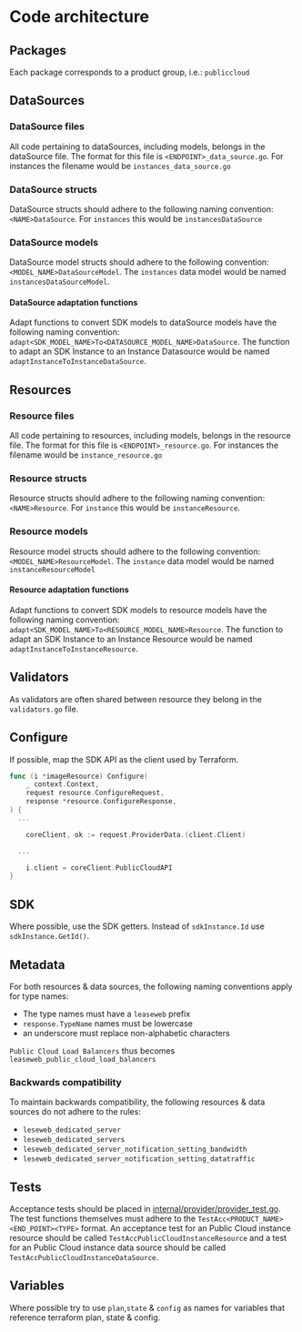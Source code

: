 # Code architecture

## Packages

Each package corresponds to a product group, i.e.: `publiccloud`

## DataSources

### DataSource files

All code pertaining to dataSources, including models, belongs in the dataSource
file.
The format for this file is `<ENDPOINT>_data_source.go`.
For instances the filename would be `instances_data_source.go`

### DataSource structs

DataSource structs should adhere to the following naming convention:
`<NAME>DataSource`.
For `instances` this would be `instancesDataSource`

### DataSource models

DataSource model structs should adhere to the following convention:
`<MODEL_NAME>DataSourceModel`.
The `instances` data model would be named `instancesDataSourceModel`.

#### DataSource adaptation functions

Adapt functions to convert SDK models to dataSource models have the following
naming convention: `adapt<SDK_MODEL_NAME>To<DATASOURCE_MODEL_NAME>DataSource`.
The function to adapt an SDK Instance to an Instance Datasource would be
named `adaptInstanceToInstanceDataSource`.

## Resources

### Resource files

All code pertaining to resources, including models, belongs in the resource
file.
The format for this file is `<ENDPOINT>_resource.go`.
For instances the filename would be `instance_resource.go`

### Resource structs

Resource structs should adhere to the following naming convention:
`<NAME>Resource`.
For `instance` this would be `instanceResource`.

### Resource models

Resource model structs should adhere to the following convention:
`<MODEL_NAME>ResourceModel`.
The `instance` data model would be named `instanceResourceModel`

#### Resource adaptation functions

Adapt functions to convert SDK models to resource models have the following
naming convention: `adapt<SDK_MODEL_NAME>To<RESOURCE_MODEL_NAME>Resource`.
The function to adapt an SDK Instance to an Instance Resource would be
named `adaptInstanceToInstanceResource`.

## Validators

As validators are often shared between resource they belong in the `validators.go`
file.

## Configure

If possible, map the SDK API as the client used by Terraform.

```go
func (i *imageResource) Configure(
	_ context.Context,
	request resource.ConfigureRequest,
	response *resource.ConfigureResponse,
) {
  ...

	coreClient, ok := request.ProviderData.(client.Client)

  ...

	i.client = coreClient.PublicCloudAPI
}
```

## SDK

Where possible, use the SDK getters.
Instead of `sdkInstance.Id` use `sdkInstance.GetId()`.

## Metadata

For both resources & data sources,
the following naming conventions apply for type names:

- The type names must have a `leaseweb` prefix
- `response.TypeName` names must be lowercase
- an underscore must replace non-alphabetic characters

`Public Cloud Load Balancers` thus becomes `leaseweb_public_cloud_load_balancers`

### Backwards compatibility

To maintain backwards compatibility,
the following resources & data sources do not adhere to the rules:

- `leseweb_dedicated_server`
- `leseweb_dedicated_servers`
- `leseweb_dedicated_server_notification_setting_bandwidth`
- `leseweb_dedicated_server_notification_setting_datatraffic`

## Tests

Acceptance tests should be placed in [internal/provider/provider_test.go](internal/provider/provider_test.go).
The test functions themselves must adhere to the
`TestAcc<PRODUCT_NAME><END_POINT><TYPE>` format. An acceptance test for an
Public Cloud instance resource should be called `TestAccPublicCloudInstanceResource` and a test for an
Public Cloud instance data source should be called `TestAccPublicCloudInstanceDataSource`.

## Variables

Where possible try to use `plan`,`state` & `config` as names for variables that reference terraform plan, state & config.
